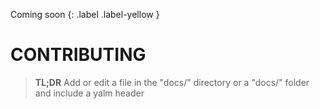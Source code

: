 Coming soon
{: .label .label-yellow }

# CONTRIBUTING
> **TL;DR** Add or edit a file in  the "docs/" directory or a "docs/" folder
> and include a yalm header

